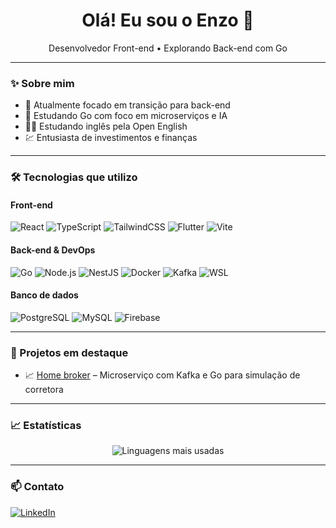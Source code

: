 <h1 align="center">Olá! Eu sou o Enzo 👋</h1>

<p align="center">
  Desenvolvedor Front-end • Explorando Back-end com Go
</p>

---

### ✨ Sobre mim

- 🧠 Atualmente focado em transição para back-end
- 🐍 Estudando Go com foco em microserviços e IA
- 🧑‍🎓 Estudando inglês pela Open English
- 💹 Entusiasta de investimentos e finanças

---

### 🛠️ Tecnologias que utilizo

#### Front-end
![React](https://img.shields.io/badge/React-20232A?style=flat&logo=react&logoColor=61DAFB)
![TypeScript](https://img.shields.io/badge/TypeScript-3178C6?style=flat&logo=typescript&logoColor=white)
![TailwindCSS](https://img.shields.io/badge/TailwindCSS-0EA5E9?style=flat&logo=tailwind-css&logoColor=white)
![Flutter](https://img.shields.io/badge/Flutter-02569B?style=flat&logo=flutter&logoColor=white)
![Vite](https://img.shields.io/badge/Vite-646CFF?style=flat&logo=vite&logoColor=white)


#### Back-end & DevOps
![Go](https://img.shields.io/badge/Go-00ADD8?style=flat&logo=go&logoColor=white)
![Node.js](https://img.shields.io/badge/Node.js-339933?style=flat&logo=node.js&logoColor=white)
![NestJS](https://img.shields.io/badge/NestJS-E0234E?style=flat&logo=nestjs&logoColor=white)
![Docker](https://img.shields.io/badge/Docker-2496ED?style=flat&logo=docker&logoColor=white)
![Kafka](https://img.shields.io/badge/Kafka-231F20?style=flat&logo=apachekafka&logoColor=white)
![WSL](https://img.shields.io/badge/WSL-3C3C3C?style=flat&logo=windows&logoColor=white)

#### Banco de dados
![PostgreSQL](https://img.shields.io/badge/PostgreSQL-336791?style=flat&logo=postgresql&logoColor=white)
![MySQL](https://img.shields.io/badge/MySQL-00758F?style=flat&logo=mysql&logoColor=white)
![Firebase](https://img.shields.io/badge/Firebase-FFCA28?style=flat&logo=firebase&logoColor=black)

---

### 🚀 Projetos em destaque

- 📈 [Home broker](https://github.com/eseiji/home-broker) – Microserviço com Kafka e Go para simulação de corretora

---

### 📈 Estatísticas

<p align="center">
  <img src="https://github-readme-stats.vercel.app/api/top-langs/?username=eseiji&layout=compact&theme=radical" alt="Linguagens mais usadas" />
</p>

---

### 📫 Contato

[![LinkedIn](https://img.shields.io/badge/LinkedIn-0A66C2?style=flat&logo=linkedin&logoColor=white)]([https://www.linkedin.com/in/seu-linkedin](https://www.linkedin.com/in/enzo-seiji-a832a8207/))

